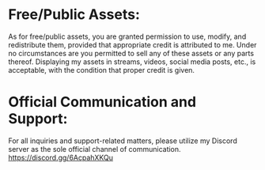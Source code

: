 # Free/Public Assets:
As for free/public assets, you are granted permission to use, modify, and redistribute them, provided that appropriate credit is attributed to me. Under no circumstances are you permitted to sell any of these assets or any parts thereof. Displaying my assets in streams, videos, social media posts, etc., is acceptable, with the condition that proper credit is given.

# Official Communication and Support:
For all inquiries and support-related matters, please utilize my Discord server as the sole official channel of communication.
https://discord.gg/6AcpahXKQu